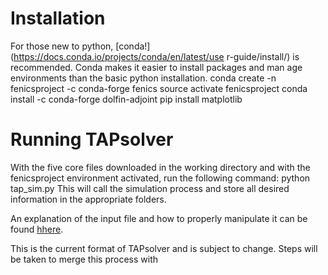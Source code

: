 # Installation

For those new to python, [conda!](https://docs.conda.io/projects/conda/en/latest/use
r-guide/install/) is recommended. Conda makes it easier to install packages and man
age environments than the basic python installation.
	conda create -n fenicsproject -c conda-forge fenics
	source activate fenicsproject
	conda install -c conda-forge dolfin-adjoint
	pip install matplotlib

# Running TAPsolver

With the five core files downloaded in the working directory and with the fenicsproject environment activated, run the following command:
	python tap_sim.py
This will call the simulation process and store all desired information in the appropriate folders. 

An explanation of the input file and how to properly manipulate it can be found [hhere](https://github.com/medford-group/TAPsolver/tree/master/docs/outline/input_file). 

This is the current format of TAPsolver and is subject to change. Steps will be taken to merge this process with 

